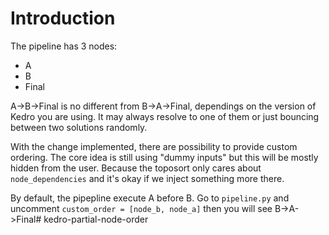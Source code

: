 # Introduction


The pipeline has 3 nodes:
- A
- B
- Final

A->B->Final is no different from B->A->Final, dependings on the version of Kedro you are using. It may always resolve to one of them or just bouncing between two solutions randomly.

With the change implemented, there are possibility to provide custom ordering. The core idea is still using "dummy inputs" but this will be mostly hidden from the user. Because the toposort only cares about `node_dependencies` and it's okay if we inject something more there.

By default, the pipepline execute A before B. Go to `pipeline.py` and uncomment `custom_order = [node_b, node_a]` then you will see B->A->Final# kedro-partial-node-order
